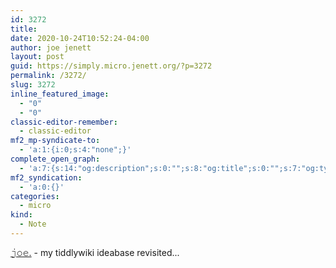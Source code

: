 ```yaml
---
id: 3272
title: 
date: 2020-10-24T10:52:24-04:00
author: joe jenett
layout: post
guid: https://simply.micro.jenett.org/?p=3272
permalink: /3272/
slug: 3272
inline_featured_image:
  - "0"
  - "0"
classic-editor-remember:
  - classic-editor
mf2_mp-syndicate-to:
  - 'a:1:{i:0;s:4:"none";}'
complete_open_graph:
  - 'a:7:{s:14:"og:description";s:0:"";s:8:"og:title";s:0:"";s:7:"og:type";s:0:"";s:12:"twitter:card";s:7:"summary";s:15:"twitter:creator";s:0:"";s:19:"twitter:description";s:0:"";s:8:"og:image";s:0:"";}'
mf2_syndication:
  - 'a:0:{}'
categories:
  - micro
kind:
  - Note
---
```

[𝚓𝚘𝚎.](https://joe.jenett.org/ "𝚓𝚘𝚎.") - my tiddlywiki ideabase revisited...